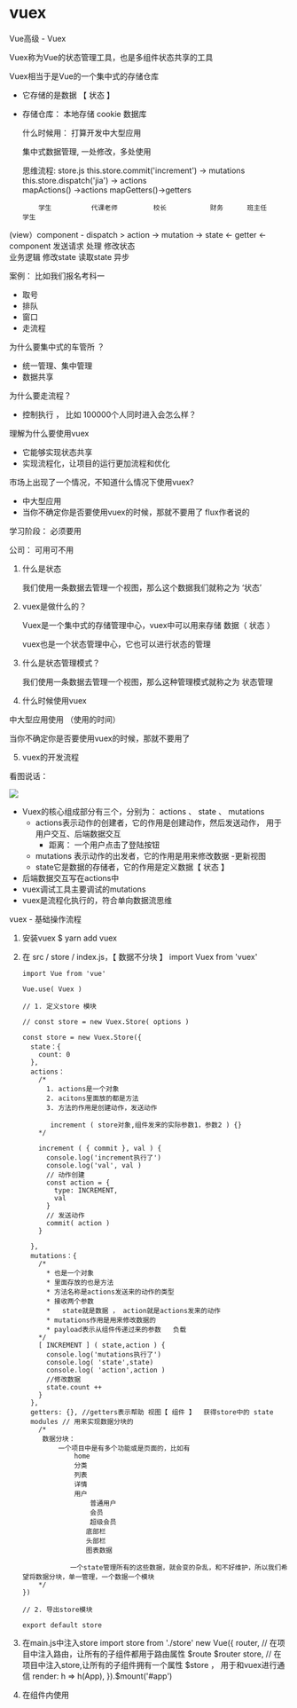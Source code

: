# vuex
Vue高级 - Vuex

Vuex称为Vue的状态管理工具，也是多组件状态共享的工具

Vuex相当于是Vue的一个集中式的存储仓库

- 它存储的是数据 【 状态 】
- 存储仓库： 本地存储  cookie  数据库



  什么时候用： 打算开发中大型应用

  集中式数据管理, 一处修改，多处使用

  思维流程:
                                      store.js
              this.store.commit('increment')    -> mutations
              this.store.dispatch('jia')        -> actions            
                mapActions() ->actions                                mapGetters()->getters

          学生          代课老师         校长           财务      班主任             学生

 (view）component - dispatch >  action   ->  mutation ->    state  <- getter    <-    component
          发送请求      处理            修改状态         
                        业务逻辑        修改state                读取state
                        异步



案例： 比如我们报名考科一

- 取号
- 排队
- 窗口
- 走流程

为什么要集中式的车管所 ？

- 统一管理、集中管理
- 数据共享 

为什么要走流程？

- 控制执行 ， 比如 100000个人同时进入会怎么样？

理解为什么要使用vuex

- 它能够实现状态共享 
- 实现流程化，让项目的运行更加流程和优化

市场上出现了一个情况，不知道什么情况下使用vuex? 

- 中大型应用 
- 当你不确定你是否要使用vuex的时候，那就不要用了         flux作者说的

学习阶段： 必须要用

公司： 可用可不用 



1. 什么是状态

	我们使用一条数据去管理一个视图，那么这个数据我们就称之为 ‘状态’

2. vuex是做什么的？

	Vuex是一个集中式的存储管理中心，vuex中可以用来存储 数据（ 状态 ）

	vuex也是一个状态管理中心，它也可以进行状态的管理

3. 什么是状态管理模式？

	我们使用一条数据去管理一个视图，那么这种管理模式就称之为  状态管理 

4. 什么时候使用vuex

  中大型应用使用  （使用的时间）

  当你不确定你是否要使用vuex的时候，那就不要用了 

5. vuex的开发流程



看图说话： 

![](https://vuex.vuejs.org/vuex.png)

- Vuex的核心组成部分有三个，分别为： actions 、 state 、 mutations
  - actions表示动作的创建者，它的作用是创建动作，然后发送动作， 用于用户交互、后端数据交互
    - 距离： 一个用户点击了登陆按钮
  - mutations 表示动作的出发者，它的作用是用来修改数据 -更新视图
  - state它是数据的存储者，它的作用是定义数据【 状态 】
- 后端数据交互写在actions中
- vuex调试工具主要调试的mutations
- vuex是流程化执行的，符合单向数据流思维

vuex - 基础操作流程

1. 安装vuex 
   $ yarn add vuex
2. 在 src / store / index.js，【 数据不分块 】
       import Vuex from 'vuex'
       
       import Vue from 'vue'
       
       Vue.use( Vuex )
       
       // 1. 定义store 模块 
       
       // const store = new Vuex.Store( options )
       
       const store = new Vuex.Store({
         state：{
           count: 0 
         },
         actions：
           /* 
             1. actions是一个对象
             2. acitons里面放的都是方法
             3. 方法的作用是创建动作，发送动作
       
              increment ( store对象,组件发来的实际参数1，参数2 ) {}
           */
       
           increment ( { commit }, val ) {
             console.log('increment执行了')
             console.log('val', val )
             // 动作创建
             const action = {
               type: INCREMENT,
               val
             }
             // 发送动作
             commit( action )
           }
       
         },
         mutations：{
           /* 
             * 也是一个对象
             * 里面存放的也是方法
             * 方法名称是actions发送来的动作的类型
             * 接收两个参数
             *   state就是数据 ， action就是actions发来的动作
             * mutations作用是用来修改数据的
             * payload表示从组件传递过来的参数   负载
           */
           [ INCREMENT ] ( state,action ) {
             console.log('mutations执行了')
             console.log( 'state',state)
             console.log( 'action',action )
             //修改数据
             state.count ++
           }
         },
         getters: {}, //getters表示帮助 视图【 组件 】  获得store中的 state 
         modules // 用来实现数据分块的
           /*
           	数据分块： 
               	一个项目中是有多个功能或是页面的，比如有
               		home
               		分类
               		列表
               		详情
               		用户
               			普通用户
               			会员
               			超级会员
                       底部栏
                       头部栏
                       图表数据
                       
                   一个state管理所有的这些数据，就会变的杂乱，和不好维护，所以我们希望将数据分块，单一管理，一个数据一个模块
           */
       })
       
       // 2. 导出store模块
       
       export default store 
3. 在main.js中注入store
       import store from './store'
       new Vue({
         router, // 在项目中注入路由，让所有的子组件都用于路由属性 $route  $router
         store, // 在项目中注入store,让所有的子组件拥有一个属性  $store ， 用于和vuex进行通信
         render: h => h(App),
       }).$mount('#app')
       
4. 在组件内使用
       <template>
         <div>
           vuex - 基础
       
           <hr/>
       
           <button @click = "add"> + </button>
           <p> {{ $store.state.count }} </p>
         </div>
       </template>
       
       <script>
       export default {
         methods: {
           add () {
             // 执行actions中的increment方法
             // this.$store.dispatch( actions中方法的名称 )
             this.$store.dispatch('increment',100)
           }
         },
         created () {
           console.log( this.$store )
         }
       }
       </script>
       

vuex操作流程 - 【 数据分块 】

1. 安装vuex
   $ yarn add vuex
2. 在 src / store /index.js
       import Vuex from 'vuex'
       import Vue from 'vue'
       import * as todos from '../pages/vuex_basic/store'
       
       Vue.use( Vuex )
       
       
       const store = new Vuex.Store({
         modules: {
           //每一个分块出去的数据包
           vue_basic: {
             state: todos.state,
             actions: todos.actions,
             mutations: todos.mutations,
             getters: todos.getters
           }
         }
       })
       
       export default store 
3. 在main.js中注册
       import store from './store'
       new Vue({
         store, // 在项目中注入store,让所有的子组件拥有一个属性  $store ， 用于和vuex进行通信
         render: h => h(App),
       }).$mount('#app')
       
4. 在 vue_basic/store.js中打造 state  actions  mutations  getters
       /* 
         核心组成部分是三个   +  getters 
       
         store 导出的不止一个
       
       */
       import axios from 'axios'
       const ADD_TODOS = 'addTodos'
       const GET_CATEGORY = 'getCategory'
       
       
       export const state = {
         todos: [
           {
             id: 1,
             task: '任务一'
           },
           {
             id: 2,
             task: '任务二'
           }
         ],
         category: null
       }
       
       export const actions = {
         addTodos ({ commit }, val ) {
           const action = {
             type: ADD_TODOS,
             val
           }
           commit( action )
         },
         getCategory ( {commit} ) {
           axios({
             url: '/index.php',
             params: {
               r: 'class/category',
               type: 1
             }
           }).then( res => {
             
             // 动作创建
       
             const action = {
               type: GET_CATEGORY,
               payload: res.data.data.data
             }
       
             commit( action )
       
           }).catch( error => console.log( error ))
         }
       }
       
       export const mutations = {
         [ ADD_TODOS ] ( state,action ) {
           state.todos.push({
             id: state.todos.length + 1,
             task: action.val
           })
         },
         [ GET_CATEGORY ] ( state,action ) {
           state.category = action.payload
         }
       }
       
       export const getters = {
         getTodos ( state ) {
           return state.todos 
         } 
       }
       
5. 在 vue_basic/index.vue使用
       <template>
         <div>
           <h3> vuex - 数据分块 -  todolist增加功能 </h3>
           <input type="text" v-model = "val" @keyup.enter="add">
           <ul>
             <li v-for = "item in todos" :key = "item.id">
               {{ item.task }}
             </li>
           </ul>
       
           <button @click = "getCategory"> 点击获取数据 </button>
       
           <ul>
             <li v-for ='item in category' :key = "item.cid">
               {{ item.name }}
             </li>
           </ul>
       
         </div>
       </template>
       
       <script>
       import { mapState,mapActions } from 'vuex'
       export default {
         data () {
           return {
             val: ''
           }
         },
         methods: {
           ...mapActions(['addTodos','getCategory']), // 容易忘记
           add () {
             this.addTodos( this.val )
             this.val = ''
           }
         },
         computed: {
           ...mapState({
             todos: state => state.vue_basic.todos, // 这里是一个箭头函数来取数据
             category: state => state.vue_basic.category
           })
         }
       }
       </script>
       
   

四个方案： 

    1. 前： 标准    后： 标准  √
    
    2. 前： 标准    后： 非标准  √
    
    3. 前:  非标准  后： 非标准  
    
    4. 前： 非标准  后： 标准  √
    
    component ---dispatch---> actions ---commit--->mutations---state <----getters----component

思考： 

1. 数据的获取无论是标准还是非标准，都是很麻烦的，并且有些有些违背关注点分离
2. actions或是mutations的通信会出现多个  this.store.dispatch / this.store.commit

解决方案： 、

	使用vuex辅助工具

6. 辅助工具

mapActions   

mapMutations 

mapGetters 

mapState

export default 默认导出一个

export  叫批量导出，可以导出多个



7. vuex数据分块

将来我们的数据

	希望是分块管理的，这样方便我们将来为何和更新

vue是通过一个叫做 module  的模块来管理的

	vue项目中 store下的一个目录就是一个数据包

	案例： todolist的添加操作

作业： 

1. 使用vuex实现计数
2. 使用vuex实现todolist中添加（ 使用数据分块  module ）
